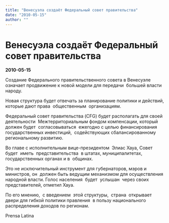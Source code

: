 ```yaml
---
title: "Венесуэла создаёт Федеральный совет правительства"
date: "2010-05-15"
author: ""
---
```


# Венесуэла создаёт Федеральный совет правительства

**2010-05-15** 

Создание Федерального правительственного совета в Венесуэле означает продвижение к новой модели для передачи  большей власти народу.

Новая структура будет отвечать за планирование политики и действий, которые дают права  общественным  организациям. 

 

 Федеральный совет правительства (CFG) будет располагать для своей деятельности  Межтерриториальным фондом компенсации, который  должен будет  согласовываться  ежегодно с целью финансирования государственных инвестиций,  содействующих сбалансированному региональному развитию. 

 

 Во главе с исполнительным вице-президентом  Элиас Хауа, Совет будет  иметь  представительства  в штатах, муниципалитетах, государственных органах и в  общинах. 

 

 Это не исключительный инструмент для губернаторов, мэров и министров, он  должен быть ведущим механизмом для осуществления народной власти. Голос населения  будет  услышан  через своих представителей, отметил Хауа. 

 

 По его мнению,  с введением  этой структуры,  страна  открывает  двери для гибкой политики правления  в пользу национального  распределения доходов по регионам.

Prensa Latina